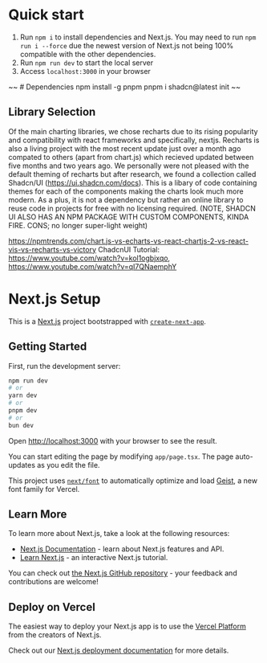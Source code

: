 # Quick start
1) Run ```npm i``` to install dependencies and Next.js. You may need to run ```npm run i --force``` due the newest version of Next.js not being 100% compatible with the other dependencies.
2) Run ```npm run dev``` to start the local server
3) Access ```localhost:3000``` in your browser

~~ # Dependencies
npm install -g pnpm
pnpm i shadcn@latest init
~~

## Library Selection
Of the main charting libraries, we chose recharts due to its rising popularity and compatibility with react frameworks and specifically, nextjs. Recharts is also a living project with the most recent update just over a month ago compated to others (apart from chart.js) which recieved updated between five months and two years ago. We personally were not pleased with the default theming of recharts but after research, we found a collection called Shadcn/UI (https://ui.shadcn.com/docs). This is a libary of code containing themes for each of the components making the charts look much more modern. As a plus, it is not a dependency but rather an online library to reuse code in projects for free with no licensing required. (NOTE, SHADCN UI ALSO HAS AN NPM PACKAGE WITH CUSTOM COMPONENTS, KINDA FIRE. CONS; no longer super-light weight)

https://npmtrends.com/chart.js-vs-echarts-vs-react-chartjs-2-vs-react-vis-vs-recharts-vs-victory
ChadcnUI Tutorial: https://www.youtube.com/watch?v=kol1ogbjxqo, https://www.youtube.com/watch?v=qI7QNaemphY




# **Next.js Setup**
This is a [Next.js](https://nextjs.org) project bootstrapped with [`create-next-app`](https://nextjs.org/docs/app/api-reference/cli/create-next-app).

## Getting Started

First, run the development server:

```bash
npm run dev
# or
yarn dev
# or
pnpm dev
# or
bun dev
```

Open [http://localhost:3000](http://localhost:3000) with your browser to see the result.

You can start editing the page by modifying `app/page.tsx`. The page auto-updates as you edit the file.

This project uses [`next/font`](https://nextjs.org/docs/app/building-your-application/optimizing/fonts) to automatically optimize and load [Geist](https://vercel.com/font), a new font family for Vercel.

## Learn More

To learn more about Next.js, take a look at the following resources:

- [Next.js Documentation](https://nextjs.org/docs) - learn about Next.js features and API.
- [Learn Next.js](https://nextjs.org/learn) - an interactive Next.js tutorial.

You can check out [the Next.js GitHub repository](https://github.com/vercel/next.js) - your feedback and contributions are welcome!

## Deploy on Vercel

The easiest way to deploy your Next.js app is to use the [Vercel Platform](https://vercel.com/new?utm_medium=default-template&filter=next.js&utm_source=create-next-app&utm_campaign=create-next-app-readme) from the creators of Next.js.

Check out our [Next.js deployment documentation](https://nextjs.org/docs/app/building-your-application/deploying) for more details.
